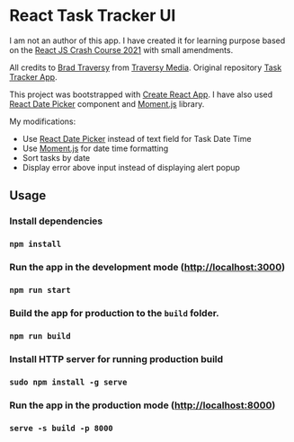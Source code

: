 # React Task Tracker UI

I am not an author of this app. I have created it for learning purpose based on the [React JS Crash Course 2021](https://youtu.be/w7ejDZ8SWv8) with small amendments. 

All credits to [Brad Traversy](https://github.com/bradtraversy) from [Traversy Media](https://www.youtube.com/c/TraversyMedia/featured).
Original repository [Task Tracker App](https://github.com/bradtraversy/react-crash-2021).

This project was bootstrapped with [Create React App](https://github.com/facebook/create-react-app). 
I have also used [React Date Picker](https://github.com/Hacker0x01/react-datepicker) component and  [Moment.js](https://momentjs.com/) library.

My modifications:

- Use [React Date Picker](https://github.com/Hacker0x01/react-datepicker) instead of text field for Task Date Time
- Use [Moment.js](https://momentjs.com/) for date time formatting
- Sort tasks by date
- Display error above input instead of displaying alert popup

## Usage

### Install dependencies

### `npm install`

### Run the app in the development mode ([http://localhost:3000](http://localhost:3000))

### `npm run start`

### Build the app for production to the `build` folder.

### `npm run build`

### Install HTTP server for running production build

### `sudo npm install -g serve`

### Run the app in the production mode ([http://localhost:8000](http://localhost:8000))

### `serve -s build -p 8000`
